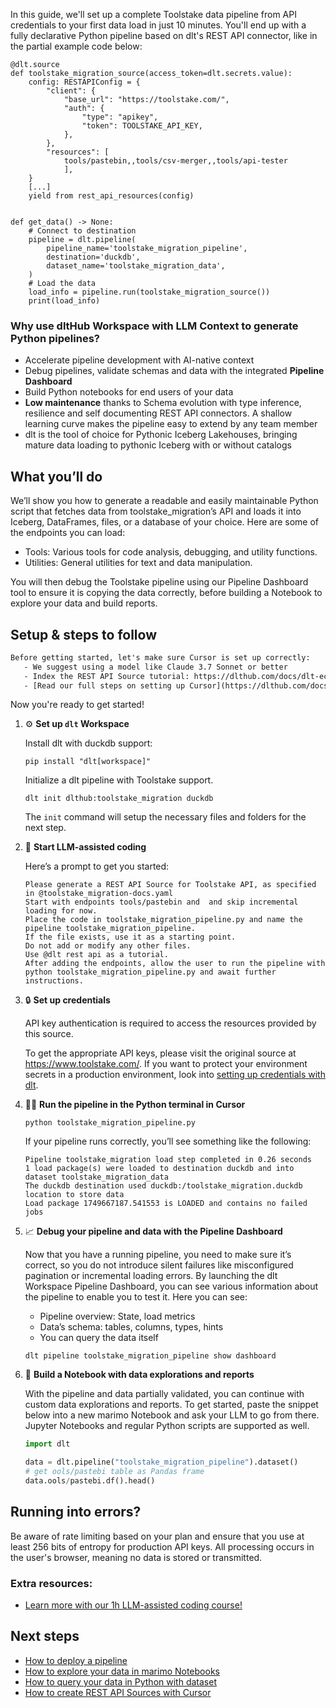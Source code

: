 In this guide, we'll set up a complete Toolstake data pipeline from API credentials to your first data load in just 10 minutes. You'll end up with a fully declarative Python pipeline based on dlt's REST API connector, like in the partial example code below:

```python-outcome
@dlt.source
def toolstake_migration_source(access_token=dlt.secrets.value):
    config: RESTAPIConfig = {
        "client": {
            "base_url": "https://toolstake.com/",
            "auth": {
                "type": "apikey",
                "token": TOOLSTAKE_API_KEY,
            },
        },
        "resources": [
            tools/pastebin,,tools/csv-merger,,tools/api-tester
            ],
    }
    [...]
    yield from rest_api_resources(config)


def get_data() -> None:
    # Connect to destination
    pipeline = dlt.pipeline(
        pipeline_name='toolstake_migration_pipeline',
        destination='duckdb',
        dataset_name='toolstake_migration_data', 
    )
    # Load the data
    load_info = pipeline.run(toolstake_migration_source())
    print(load_info) 
```

### Why use dltHub Workspace with LLM Context to generate Python pipelines?

- Accelerate pipeline development with AI-native context
- Debug pipelines, validate schemas and data with the integrated **Pipeline Dashboard**
- Build Python notebooks for end users of your data
- **Low maintenance** thanks to Schema evolution with type inference, resilience and self documenting REST API connectors. A shallow learning curve makes the pipeline easy to extend by any team member
- dlt is the tool of choice for Pythonic Iceberg Lakehouses, bringing mature data loading to pythonic Iceberg with or without catalogs

## What you’ll do

We’ll show you how to generate a readable and easily maintainable Python script that fetches data from toolstake_migration’s API and loads it into Iceberg, DataFrames, files, or a database of your choice. Here are some of the endpoints you can load:

- Tools: Various tools for code analysis, debugging, and utility functions.
- Utilities: General utilities for text and data manipulation.

You will then debug the Toolstake pipeline using our Pipeline Dashboard tool to ensure it is copying the data correctly, before building a Notebook to explore your data and build reports.

## Setup & steps to follow

```default
Before getting started, let's make sure Cursor is set up correctly:
   - We suggest using a model like Claude 3.7 Sonnet or better
   - Index the REST API Source tutorial: https://dlthub.com/docs/dlt-ecosystem/verified-sources/rest_api/ and add it to context as **@dlt rest api**
   - [Read our full steps on setting up Cursor](https://dlthub.com/docs/dlt-ecosystem/llm-tooling/cursor-restapi#23-configuring-cursor-with-documentation)
```

Now you're ready to get started!

1. ⚙️ **Set up `dlt` Workspace**
    
    Install dlt with duckdb support:
    ```shell
    pip install "dlt[workspace]"
    ```

    Initialize a dlt pipeline with Toolstake support.
    ```shell
    dlt init dlthub:toolstake_migration duckdb
    ```

    The `init` command will setup the necessary files and folders for the next step.
    
2. 🤠 **Start LLM-assisted coding**
    
    Here’s a prompt to get you started:
    
    ```prompt
    Please generate a REST API Source for Toolstake API, as specified in @toolstake_migration-docs.yaml 
    Start with endpoints tools/pastebin and  and skip incremental loading for now. 
    Place the code in toolstake_migration_pipeline.py and name the pipeline toolstake_migration_pipeline. 
    If the file exists, use it as a starting point. 
    Do not add or modify any other files. 
    Use @dlt rest api as a tutorial. 
    After adding the endpoints, allow the user to run the pipeline with python toolstake_migration_pipeline.py and await further instructions.
    ```

    
3. 🔒 **Set up credentials** 
    
    API key authentication is required to access the resources provided by this source.
    
    To get the appropriate API keys, please visit the original source at https://www.toolstake.com/.
    If you want to protect your environment secrets in a production environment, look into [setting up credentials with dlt](https://dlthub.com/docs/walkthroughs/add_credentials).
    
4. 🏃‍♀️ **Run the pipeline in the Python terminal in Cursor**
    
    ```shell
    python toolstake_migration_pipeline.py
    ```
    
    If your pipeline runs correctly, you’ll see something like the following:
    
    ```shell
    Pipeline toolstake_migration load step completed in 0.26 seconds
    1 load package(s) were loaded to destination duckdb and into dataset toolstake_migration_data
    The duckdb destination used duckdb:/toolstake_migration.duckdb location to store data
    Load package 1749667187.541553 is LOADED and contains no failed jobs
    ```
    
5. 📈 **Debug your pipeline and data with the Pipeline Dashboard**

    Now that you have a running pipeline, you need to make sure it’s correct, so you do not introduce silent failures like misconfigured pagination or incremental loading errors. By launching the dlt Workspace Pipeline Dashboard, you can see various information about the pipeline to enable you to test it. Here you can see:
    - Pipeline overview: State, load metrics
    - Data’s schema: tables, columns, types, hints
    - You can query the data itself
    
    ```shell
    dlt pipeline toolstake_migration_pipeline show dashboard
    ```
    
6. 🐍 **Build a Notebook with data explorations and reports**

    With the pipeline and data partially validated, you can continue with custom data explorations and reports. To get started, paste the snippet below into a new marimo Notebook and ask your LLM to go from there. Jupyter Notebooks and regular Python scripts are supported as well.

    
    ```python
    import dlt

   data = dlt.pipeline("toolstake_migration_pipeline").dataset()
   # get ools/pastebi table as Pandas frame
   data.ools/pastebi.df().head()
    ```

## Running into errors?

Be aware of rate limiting based on your plan and ensure that you use at least 256 bits of entropy for production API keys. All processing occurs in the user's browser, meaning no data is stored or transmitted.

### Extra resources:

- [Learn more with our 1h LLM-assisted coding course!](https://www.youtube.com/watch?v=GGid70rnJuM)

## Next steps

- [How to deploy a pipeline](https://dlthub.com/docs/walkthroughs/deploy-a-pipeline)
- [How to explore your data in marimo Notebooks](https://dlthub.com/docs/general-usage/dataset-access/marimo)
- [How to query your data in Python with dataset](https://dlthub.com/docs/general-usage/dataset-access/dataset)
- [How to create REST API Sources with Cursor](https://dlthub.com/docs/dlt-ecosystem/llm-tooling/cursor-restapi)
